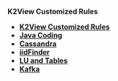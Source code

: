 <strong>K2View Customized Rules<strong>

<ul>
<li><a href="/articles/COE/SonarQube/04_K2View_Customized_Rules/01_General_Rules.md">K2View Customized Rules</a></li>
<li><a href="/articles/COE/SonarQube/04_K2View_Customized_Rules/02_Java_Coding.md">Java Coding</a></li>
<li><a href="/articles/COE/SonarQube/04_K2View_Customized_Rules/03_Cassandra.md">Cassandra</a></li>
<li><a href="/articles/COE/SonarQube/04_K2View_Customized_Rules/04_IIDFinder.md">iidFinder</a></li>
<li><a href="/articles/COE/SonarQube/04_K2View_Customized_Rules/05_LU_and_Tables.md">LU and Tables</a></li>
<li><a href="/articles/COE/SonarQube/04_K2View_Customized_Rules/06_Kafka.md">Kafka</a></li>
</ul>



